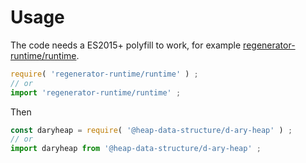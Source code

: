 # Usage

The code needs a ES2015+ polyfill to work, for example
[regenerator-runtime/runtime](https://babeljs.io/docs/usage/polyfill).
```js
require( 'regenerator-runtime/runtime' ) ;
// or
import 'regenerator-runtime/runtime' ;
```

Then
```js
const daryheap = require( '@heap-data-structure/d-ary-heap' ) ;
// or
import daryheap from '@heap-data-structure/d-ary-heap' ;
```
